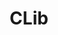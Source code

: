 ---
layout: default
title: CLib
parent: Standard Library
nav_order: 15
permalink: /standard/clib
---